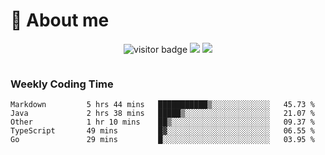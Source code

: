 <!-- ![](https://youpai.roccoshi.top/img/20200804214216.png) -->

# 🧐 About me
 
<p align="center">
<img src="https://visitor-badge.laobi.icu/badge?page_id=Lincest.Lincest&title=hits" alt="visitor badge"/>
<a href="mailto:imroccoshi@gmail.com"><img src="https://img.shields.io/badge/gmail-imroccoshi%40gmail.com-red"></a>
<a href="https://blog.roccoshi.top"><img src="https://img.shields.io/badge/blog-roccoshi-green"></a>
</p>

<div align="center">
  <img src="https://github-readme-stats.vercel.app/api?username=Lincest&show_icons=true&count_private=true&show_owner=true" alt="">
   <!-- <img src="https://github-readme-stats.vercel.app/api/wakatime?username=Moreality&v=2" alt=""/> -->
</div>

### Weekly Coding Time

<!--START_SECTION:waka-->

```text
Markdown         5 hrs 44 mins   ███████████▒░░░░░░░░░░░░░   45.73 %
Java             2 hrs 38 mins   █████▒░░░░░░░░░░░░░░░░░░░   21.07 %
Other            1 hr 10 mins    ██▒░░░░░░░░░░░░░░░░░░░░░░   09.37 %
TypeScript       49 mins         █▓░░░░░░░░░░░░░░░░░░░░░░░   06.55 %
Go               29 mins         █░░░░░░░░░░░░░░░░░░░░░░░░   03.95 %
```

<!--END_SECTION:waka-->


